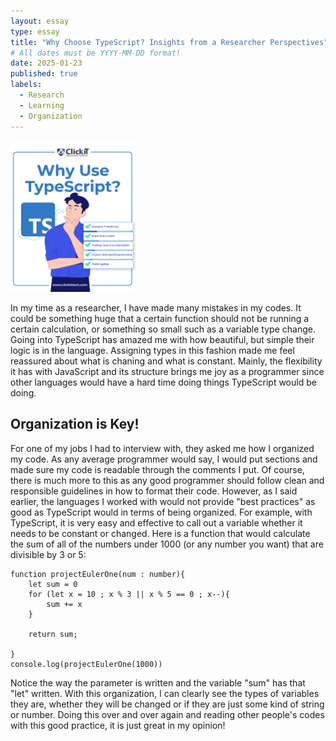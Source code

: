 ```yaml
---
layout: essay
type: essay
title: "Why Choose TypeScript? Insights from a Researcher Perspectives"
# All dates must be YYYY-MM-DD format!
date: 2025-01-23
published: true
labels:
  - Research
  - Learning
  - Organization
---
```


<img width="200px" class="rounded float-start pe-4" src="../img/Diagrams-1.jpg">

In my time as a researcher, I have made many mistakes in my codes. It could be something huge that a certain function should not be running a certain calculation, or something so small such as a variable type change. Going into TypeScript has amazed me with how beautiful, but simple their logic is in the language. Assigning types in this fashion made me feel reassured about what is chaning and what is constant. Mainly, the flexibility it has with JavaScript and its structure brings me joy as a programmer since other languages would have a hard time doing things TypeScript would be doing. 

## Organization is Key!

For one of my jobs I had to interview with, they asked me how I organized my code. As any average programmer would say, I would put sections and made sure my code is readable through the comments I put. Of course, there is much more to this as any good programmer should follow clean and responsible guidelines in how to format their code. However, as I said earlier, the languages I worked with would not provide "best practices" as good as TypeScript would in terms of being organized. For example, with TypeScript, it is very easy and effective to call out a variable whether it needs to be constant or changed. Here is a function that would calculate the sum of all of the numbers under 1000 (or any number you want) that are divisible by 3 or 5:

```
function projectEulerOne(num : number){
    let sum = 0
    for (let x = 10 ; x % 3 || x % 5 == 0 ; x--){
        sum += x
    } 

    return sum;

}
console.log(projectEulerOne(1000))
```

Notice the way the parameter is written and the variable "sum" has that "let" written. With this organization, I can clearly see the types of variables they are, whether they will be changed or if they are just some kind of string or number. Doing this over and over again and reading other people's codes with this good practice, it is just great in my opinion! 


